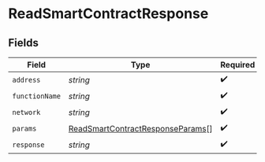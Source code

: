 # ReadSmartContractResponse


## Fields

| Field                                                                                       | Type                                                                                        | Required                                                                                    | Description                                                                                 |
| ------------------------------------------------------------------------------------------- | ------------------------------------------------------------------------------------------- | ------------------------------------------------------------------------------------------- | ------------------------------------------------------------------------------------------- |
| `address`                                                                                   | *string*                                                                                    | :heavy_check_mark:                                                                          | N/A                                                                                         |
| `functionName`                                                                              | *string*                                                                                    | :heavy_check_mark:                                                                          | N/A                                                                                         |
| `network`                                                                                   | *string*                                                                                    | :heavy_check_mark:                                                                          | N/A                                                                                         |
| `params`                                                                                    | [ReadSmartContractResponseParams](../../models/shared/readsmartcontractresponseparams.md)[] | :heavy_check_mark:                                                                          | N/A                                                                                         |
| `response`                                                                                  | *string*                                                                                    | :heavy_check_mark:                                                                          | N/A                                                                                         |